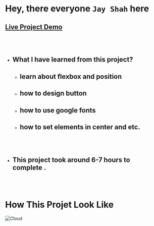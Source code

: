 # Hey, there everyone `Jay Shah` here

## [Live Project Demo](https://project-6-plant-page.netlify.app/)

<br>
<br>

- ## What I have learned from this project?
    - ## learn about flexbox and position
    - ## how to design button
    - ## how to use google fonts
    - ## how to set elements in center and etc.
<br>
<br>

- ## This project took around 6-7 hours to complete .
<br>
<br>

# How This Projet Look Like
![Cloud](./1.png)
